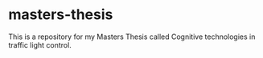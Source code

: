 # masters-thesis
This is a repository for my Masters Thesis called  Cognitive technologies in traffic light control.

